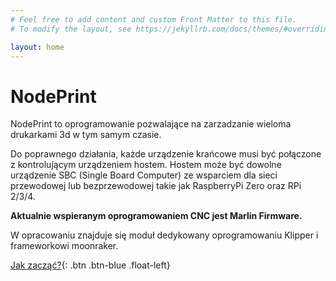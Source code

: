 ```yaml
---
# Feel free to add content and custom Front Matter to this file.
# To modify the layout, see https://jekyllrb.com/docs/themes/#overriding-theme-defaults

layout: home
---
```


# **NodePrint**

NodePrint to oprogramowanie pozwalające na zarzadzanie wieloma drukarkami 3d w tym samym czasie.

Do poprawnego działania, każde urządzenie krańcowe musi być połączone z kontrolującym urządzeniem hostem. Hostem może być dowolne urządzenie SBC (Single Board Computer) ze wsparciem dla sieci przewodowej lub bezprzewodowej takie jak RaspberryPi Zero oraz RPi 2/3/4.

**Aktualnie wspieranym oprogramowaniem CNC jest Marlin Firmware.**

W opracowaniu znajduje się moduł dedykowany oprogramowaniu Klipper i frameworkowi moonraker.

[Jak zacząć?](QuickStart.html){: .btn .btn-blue .float-left}
